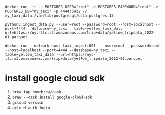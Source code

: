 `docker run -it -e POSTGRES_USER="root" -e POSTGRES_PASSWORD="root" -e POSTGRES_DB="ny_taxi" -p 4444:5432 -v my_taxi_data:/var/lib/postgresql/data postgres:13`

`python3 ingest_data.py --user=root --password=root --host=localhost --port=4444 --database=ny_taxi --table=yellow_taxi_data --url=https://nyc-tlc.s3.amazonaws.com/trip+data/yellow_tripdata_2022-01.parquet `

`docker run --network host taxi_ingest:001  --user=root --password=root --host=localhost --port=4444 --database=ny_taxi --table=yellow_taxi_data --url=https://nyc-tlc.s3.amazonaws.com/trip+data/yellow_tripdata_2022-01.parquet`

# install google cloud sdk 
1. `brew tap homebrew/cask`
2. `brew --cask install google-cloud-sdk`
3. `gcloud version`
4. `gcloud auth login`